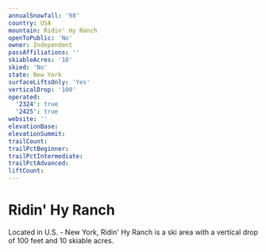 ```yaml
---
annualSnowfall: '98'
country: USA
mountain: Ridin' Hy Ranch
openToPublic: 'No'
owner: Independent
passAffiliations: ''
skiableAcres: '10'
skied: 'No'
state: New York
surfaceLiftsOnly: 'Yes'
verticalDrop: '100'
operated:
  '2324': true
  '2425': true
website: ''
elevationBase:
elevationSummit:
trailCount:
trailPctBeginner:
trailPctIntermediate:
trailPctAdvanced:
liftCount:
---
```



# Ridin' Hy Ranch

Located in U.S. - New York, Ridin' Hy Ranch is a ski area with a vertical drop of 100 feet and 10 skiable acres.
